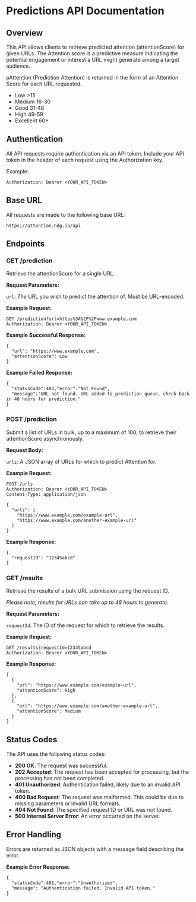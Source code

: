 # Predictions API Documentation
## Overview

This API allows clients to retrieve predicted attention (attentionScore) for given URLs. The Attention score is a predictive measure indicating the potential engagement or interest a URL might generate among a target audience.

pAttention (Prediction Attention) is returned in the form of an Attention Score for each URL requested. 
- Low >15
- Medium 16-30
- Good 31-48
- High 49-59
- Excellent 60+

## Authentication

All API requests require authentication via an API token. Include your API token in the header of each request using the Authorization key.

Example:
```
Authorization: Bearer <YOUR_API_TOKEN>
```

## Base URL
All requests are made to the following base URL:

```
https://attention.ndg.io/api
```

## Endpoints
### GET /prediction

Retrieve the attentionScore for a single URL.

**Request Parameters:**

`url`: *The* URL you wish to predict the attention of. Must be URL-encoded.

**Example Request:**

```
GET /prediction?url=https%3A%2F%2Fwww.example.com
Authorization: Bearer <YOUR_API_TOKEN>
```

**Example Successful Response:**

```
{
  "url": "https://www.example.com",
  "attentionScore": Low
}
```

**Example Failed Response:**

```
{
  "statusCode":404,"error":"Not Found",
  "message":"URL not found. URL added to prediction queue, check back in 48 hours for prediction."
}
```

### POST /prediction

Submit a list of URLs in bulk, up to a maximum of 100, to retrieve their attentionScore asynchronously.

**Request Body:**

`urls`: A JSON array of URLs for which to predict Attention for.


**Example Request:**

```
POST /urls
Authorization: Bearer <YOUR_API_TOKEN>
Content-Type: application/json

{
  "urls": [
    "https://www.example.com/example-url",
    "https://www.example.com/another-example-url"
  ]
}
```

**Example Response:**
```
{
  "requestId": "12345abcd"
}
```

### GET /results
Retrieve the results of a bulk URL submission using the request ID.

*Please note, results for URLs can take up to 48 hours to generate.*

**Request Parameters:**

`requestId`: The ID of the request for which to retrieve the results.

**Example Request:**

```
GET /results?requestId=12345abcd
Authorization: Bearer <YOUR_API_TOKEN>
```

**Example Response:**

```
[
  {
    "url": "https://www.example.com/example-url",
    "attentionScore": High
  },
  {
    "url": "https://www.example.com/another-example-url",
    "attentionScore": Medium
  }
]
```

## Status Codes

The API uses the following status codes:

- **200 OK**: The request was successful.
- **202 Accepted**: The request has been accepted for processing, but the processing has not been completed.
- **401 Unauthorized**: Authentication failed, likely due to an invalid API token.
- **400 Bad Request**: The request was malformed. This could be due to missing parameters or invalid URL formats.
- **404 Not Found**: The specified request ID or URL was not found.
- **500 Internal Server Error**: An error occurred on the server.

## Error Handling

Errors are returned as JSON objects with a message field describing the error.

**Example Error Response:**
```
{
  "statusCode":401,"error":"Unauthorized",
  "message": "Authentication failed. Invalid API token."
}
```